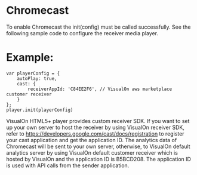 # Chromecast
To enable Chromecast the init(config) must be called successfully. See the following sample code to configure the receiver media player.

# Example:
    var playerConfig = { 
        autoPlay: true, 
        cast: {
            receiverAppId: 'C84EE2F6', // VisualOn aws marketplace customer receiver
        } 
    }; 
    player.init(playerConfig)

VisualOn HTML5+ player provides custom receiver SDK. If you want to set up your own server to host the receiver by using VisualOn receiver SDK, refer to https://developers.google.com/cast/docs/registration to register your cast application and get the application ID. The analytics data of Chromecast will be sent to your own server, otherwise, to VisualOn default analytics server by using VisualOn default customer receiver which is hosted by VisualOn and the application ID is B5BCD208. The application ID is used with API calls from the sender application.

